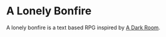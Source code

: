 # A Lonely Bonfire

A lonely bonfire is a text based RPG inspired by [A Dark Room](http://adarkroom.doublespeakgames.com/).
